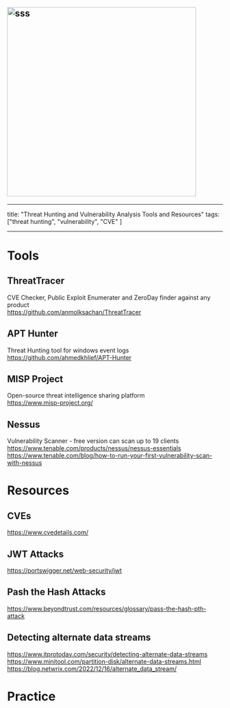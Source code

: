 ## <img width="441" alt="sss" src="placeholder" />

---

title: "Threat Hunting and Vulnerability Analysis Tools and Resources"
tags: ["threat hunting", "vulnerability", "CVE" ]

---

# Tools

## ThreatTracer

CVE Checker, Public Exploit Enumerater and ZeroDay finder against any product \
https://github.com/anmolksachan/ThreatTracer

## APT Hunter

Threat Hunting tool for windows event logs \
https://github.com/ahmedkhlief/APT-Hunter

## MISP Project

Open-source threat intelligence sharing platform \
https://www.misp-project.org/

## Nessus

Vulnerability Scanner - free version can scan up to 19 clients \
https://www.tenable.com/products/nessus/nessus-essentials \
https://www.tenable.com/blog/how-to-run-your-first-vulnerability-scan-with-nessus

# Resources

## CVEs

https://www.cvedetails.com/

## JWT Attacks

https://portswigger.net/web-security/jwt

## Pash the Hash Attacks

https://www.beyondtrust.com/resources/glossary/pass-the-hash-pth-attack

## Detecting alternate data streams

https://www.itprotoday.com/security/detecting-alternate-data-streams \
https://www.minitool.com/partition-disk/alternate-data-streams.html \
https://blog.netwrix.com/2022/12/16/alternate_data_stream/

# Practice
